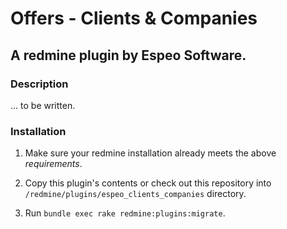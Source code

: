 # Offers - Clients & Companies

## A redmine plugin by Espeo Software.

### Description

... to be written.

### Installation

1. Make sure your redmine installation already meets the above *requirements*.

2. Copy this plugin's contents or check out this repository into `/redmine/plugins/espeo_clients_companies` directory.

3. Run `bundle exec rake redmine:plugins:migrate`.
